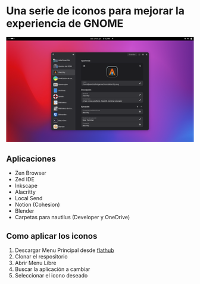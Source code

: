 # Una serie de iconos para mejorar la experiencia de GNOME

![menulibre](./assets/image.png)

## Aplicaciones

- Zen Browser
- Zed IDE
- Inkscape
- Alacritty
- Local Send
- Notion (Cohesion)
- Blender
- Carpetas para nautilus (Developer y OneDrive)

## Como aplicar los iconos

1. Descargar Menu Principal desde [flathub](https://flathub.org/apps/page.codeberg.libre_menu_editor.LibreMenuEditor)
2. Clonar el respositorio
3. Abrir Menu Libre
4. Buscar la aplicación a cambiar
5. Seleccionar el icono deseado
